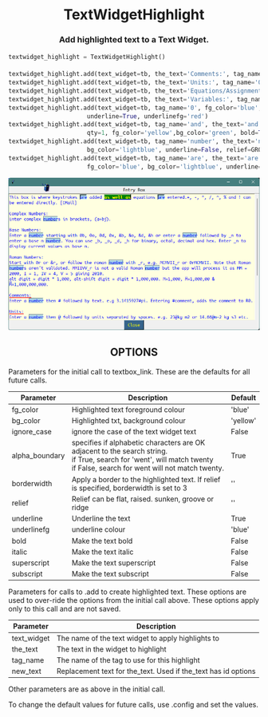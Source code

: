 <h1 align="center">TextWidgetHighlight</h1>

<h3 align="center">Add highlighted text to a Text Widget.</h3>

```Python
textwidget_highlight = TextWidgetHighlight()

textwidget_highlight.add(text_widget=tb, the_text='Comments:', tag_name='0')
textwidget_highlight.add(text_widget=tb, the_text='Units:', tag_name='0')
textwidget_highlight.add(text_widget=tb, the_text='Equations/Assignments:', tag_name='0')
textwidget_highlight.add(text_widget=tb, the_text='Variables:', tag_name='0')
textwidget_highlight.add(text_widget=tb, tag_name='0', fg_color='blue', bg_color='lightyellow',
                      underline=True, underlinefg='red')
textwidget_highlight.add(text_widget=tb, tag_name='and', the_text='and', new_text='as well as',
                      qty=1, fg_color='yellow',bg_color='green', bold=True, relief=RAISED)
textwidget_highlight.add(text_widget=tb, tag_name='number', the_text='number', fg_color='blue',
                      bg_color='lightblue', underline=False, relief=GROOVE)
textwidget_highlight.add(text_widget=tb, tag_name='are', the_text='are',
                      fg_color='blue', bg_color='lightblue', underline=False, relief=SUNKEN, qty=2)
```
![Screenshot](https://github.com/Crystalline-Entity/TextWidgetHighlight/blob/main/textwidgethighlight_messagebox.png)

<h2 align='center'> OPTIONS </h2>
<div align='left'>

Parameters for the initial call to textbox_link. These are the defaults for all future calls.

  | **Parameter** | **Description** | **Default** |
  | --- | --- | --- |
  | fg_color | Highlighted text foreground colour | 'blue' |
  | bg_color | Highlighted txt, background colour | 'yellow' |
  | ignore_case | ignore the case of the text widget text| False |
  | alpha_boundary | specifies if alphabetic characters are OK adjacent to the search string.<br>if True, search for 'went', will match twenty<br>if False, search for went will not match twenty. | True |
  | borderwidth | Apply a border to the highlighted text. If relief is specified, borderwidth is set to 3 | '' |
  | relief | Relief can be flat, raised. sunken, groove or ridge | '' |
  | underline | Underline the text | True |
  | underlinefg | underline colour | 'blue' |
  | bold | Make the text bold | False |
  | italic | Make the text italic | False |
  | superscript | Make the text superscript | False |
  | subscript | Make the text subscript | False |
  

 
Parameters for calls to .add to create highlighted text.
These options are used to over-ride the options from the initial call above. These options apply only to this
call and are not saved.

  | **Parameter** | **Description** |
  | --- | --- |
  | text_widget |  The name of the text widget to apply highlights to |
  | the_text | The text in the widget to highlight |
  | tag_name | The name of the tag to use for this highlight|
  | new_text | Replacement text for the_text. Used if the_text has id options |
Other parameters are as above in the initial call.

To change the default values for future calls, use .config and set the values.
